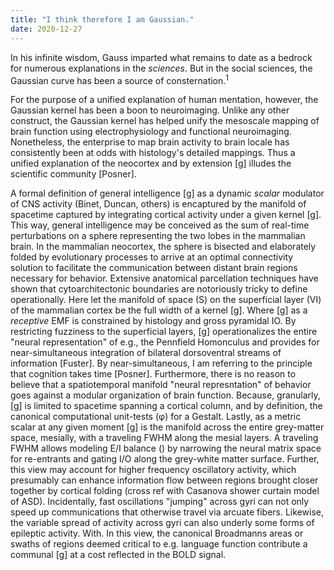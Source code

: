```yaml
---
title: "I think therefore I am Gaussian."
date: 2020-12-27
---
```


In his infinite wisdom, Gauss imparted what remains to date as a bedrock for numerous explanations in the _sciences_. But in the social sciences, the Gaussian curve has
been a source of consternation.<sup>1</sup> 

For the purpose of a unified explanation of human mentation, however, the Gaussian kernel has been a boon to neuroimaging. Unlike any other construct, the Gaussian kernel has helped unify the mesoscale mapping of brain function using electrophysiology and functional neuroimaging. Nonetheless, the enterprise to map brain activity to brain locale has consistently been at odds with histology's detailed mappings. Thus a unified explanation of the neocortex and by extension [g] illudes the scientific community [Posner]. 

A formal definition of general
intelligence [g] as a dynamic
_scalar_ modulator of CNS activity (Binet, Duncan, others) is encaptured by the manifold of spacetime captured by integrating cortical activity under a given kernel [g]. This way, general intelligence may be conceived as the sum of real-time perturbations on a sphere representing the two lobes in the mammalian brain. In the mammalian neocortex, the sphere is bisected and elaborately folded by evolutionary processes to arrive at an optimal connectivity
solution to facilitate the communication between distant brain regions
necessary for behavior. Extensive anatomical parcellation
techniques have shown that cytoarchitectonic boundaries are notoriously tricky to
define operationally. Here let the manifold of space (S) on the superficial layer (VI) of the mammalian cortex be the full width of a kernel [g]. Where [g] as a _receptive_ EMF is constrained by histology and gross pyramidal IO. By restricting fuzziness to the superficial layers, [g] operationalizes the entire "neural representation" of e.g., the Pennfield Homonculus and provides for near-simultaneous integration of bilateral dorsoventral streams of information [Fuster]. By near-simultaneous, I am referring to the principle that cognition takes time [Posner]. 
Furthermore, there is no reason to believe that a spatiotemporal manifold "neural represntation" of behavior goes against a modular organization of brain function. Because, granularly, [g] is limited to spacetime spanning a cortical column, and by definition, the canonical computational unit-tests (φ) for a Gestalt. 
Lastly, as a metric scalar at any
given moment [g] is the manifold across the entire grey-matter space, mesially, with a traveling FWHM along the mesial layers. A traveling FWHM allows modeling E/I balance () by narrowing the neural matrix space for re-entrants and gating I/O along the grey-white matter surface. Further, this view may account for higher frequency oscillatory activity, which presumably can enhance information flow between regions brought closer together by cortical folding (cross ref with Casanova shower curtain model of ASD). Incidentally, fast oscillations "jumping" across gyri can not only speed up communications that otherwise travel via arcuate fibers. Likewise, the variable spread of activity across gyri can also underly some forms of epileptic activity. 
With. In this view, the
canonical Broadmanns areas or swaths of regions deemed critical to e.g.
language function contribute a communal [g] at a cost reflected in the BOLD signal.
